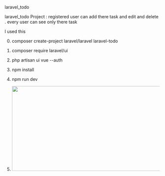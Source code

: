 laravel_todo

laravel_todo Project : registered user can add there task and edit and delete . every user can see only there task

I used this

0) composer create-project laravel/laravel laravel-todo

1) composer require laravel/ui
   
2) php artisan ui vue --auth
   
4) npm install
   
6) npm run dev

7) <img border="0" data-original-height="387" data-original-width="1257" height="275" src="https://blogger.googleusercontent.com/img/b/R29vZ2xl/AVvXsEg6UAtw2v4cnmNO_b42_-wa6xvWnoyzqxQr4Fxg4gikoB8BtoJgIxsmNyiXqfBgvgjG0n7G5TFlVKv-LqgIjy4O89TF483qFCJNeoCGPcnHDS_gxYNVAD6Wuz42XmAwbtRJ0xLBOkJVtCYeSRVSO4og2zENF4-OE2aKJjiWqVVRdCpLlPLbp9XNmeIJjeUX/w696-h275/register.PNG" width="696">
